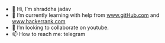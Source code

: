 - 👋 Hi, I’m shraddha jadav
- 🌱 I’m currently learning with help from www.gitHub.com and www.hackerrank.com
- 💞️ I’m looking to collaborate on youtube.
- 📫 How to reach me: telegram

